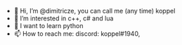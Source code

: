 - 👋 Hi, I’m @dimitricze, you can call me (any time) koppel
- 👀 I’m interested in c++, c# and lua
- 🌱 I want to learn python
- 📫 How to reach me: discord: koppel#1940, 
